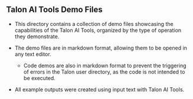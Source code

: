 ## Talon AI Tools Demo Files

- This directory contains a collection of demo files showcasing the capabilities of the Talon AI Tools, organized by the type of operation they demonstrate.

- The demo files are in markdown format, allowing them to be opened in any text editor.
  - Code demos are also in markdown format to prevent the triggering of errors in the Talon user directory, as the code is not intended to be executed.

- All example outputs were created using input text with Talon AI Tools.
